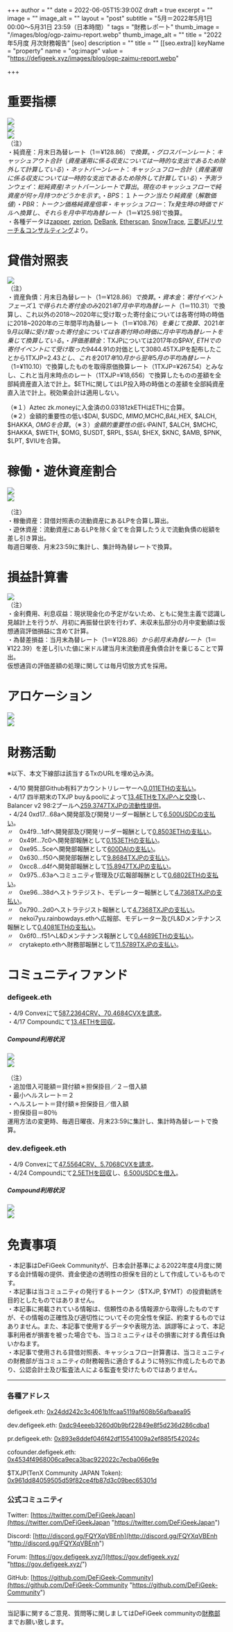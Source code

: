+++
author = ""
date = 2022-06-05T15:39:00Z
draft = true
excerpt = ""
image = ""
image_alt = ""
layout = "post"
subtitle = "5月＝2022年5月1日 00:00～5月31日 23:59（日本時間）"
tags = "財務レポート"
thumb_image = "/images/blog/ogp-zaimu-report.webp"
thumb_image_alt = ""
title = "2022年5月度 月次財務報告"
[seo]
description = ""
title = ""
[[seo.extra]]
keyName = "property"
name = "og:image"
value = "https://defigeek.xyz/images/blog/ogp-zaimu-report.webp"

+++
# 重要指標

![](/images/blog/1236.png)  
![](/images/blog/1237.png)  
![](/images/blog/1238.png)  
（注）  
・純資産：月末日為替レート（$1＝¥128.86）で換算。  
・グロスバーンレート：キャッシュアウト合計（資産運用に係る収支については一時的な支出であるため除外して計算している）  
・ネットバーンレート：キャッシュフロー合計（資産運用に係る収支については一時的な支出であるため除外して計算している）  
・予測ランウェイ：総純資産/ネットバーンレートで算出。現在のキャッシュフローで純資産が何ヶ月持つかどうかを示す。  
・BPS：１トークン当たり純資産（解散価値）  
・PBR：トークン価格純資産倍率  
・キャッシュフロー：Tx発生時の時価でドルへ換算し、それらを月中平均為替レート（$1＝¥125.98)で換算。  
・各種データは[zapper](https://t.co/lzLYnn8VGj?amp=1), [zerion](https://app.zerion.io/), [DeBank](https://debank.com/), [Etherscan](https://etherscan.io/), [SnowTrace](https://snowtrace.io/), [三菱UFJリサーチ＆コンサルティング](http://www.murc-kawasesouba.jp/fx/lastmonth.php)より。

# 

# 貸借対照表

![](/images/blog/1213.png)  
（注）  
・資産負債：月末日為替レート（$1＝¥128.86）で換算。  
・資本金：寄付イベントフェーズ１で得られた寄付金のみ2021年7月中平均為替レート（$1＝110.31）で換算し、これ以外の2018～2020年に受け取った寄付金については各寄付時の時価に2018\~2020年の三年間平均為替レート（$1＝¥108.76）を乗じて換算、2021年9月以降に受け取った寄付金については各寄付時の時価に月中平均為替レートを乗じて換算している。  
・評価差額金：$TXJPについては2017年の$PAY, $ETHでの寄付イベントにて受け取った$9444.91の対価として3080.45TXJPを配布したことから1TXJP=$2.43とし、これを2017年10月から翌年5月の平均為替レート（$1=¥110.10）で換算したものを取得原価換算レート（1TXJP=¥267.54）とみなし、これと当月末時点のレート（1TXJP=¥18,656）で換算したものの差額を全部純資産直入法で計上。$ETHに関してはLP投入時の時価との差額を全部純資産直入法で計上。税効果会計は適用しない。

（※１）Aztec zk.moneyに入金済の0.03181zkETHはETHに合算。  
（※２）金額的重要性の低い$DAI, $USDC, $MIMO,$MCHC,$BAL,$HEX, $ALCH, $HAKKA, $OMGを合算。  
（※３）金額的重要性の低い$PAINT, $ALCH, $MCHC, $HAKKA, $WETH, $OMG, $USDT, $RPL, $SAI, $HEX, $KNC, $AMB, $PNK, $LPT, $VIUを合算。

# 

# 稼働・遊休資産割合

![](/images/blog/1214.png)  
![](/images/blog/1216.png)

（注）  
・稼働資産：貸借対照表の流動資産にあるLPを合算し算出。  
・遊休資産：流動資産にあるLPを除く全てを合算したうえで流動負債の総額を差し引き算出。  
毎週日曜夜、月末23:59に集計し、集計時為替レートで換算。

# 

# 損益計算書

![](/images/blog/1217.png)  
（注）  
・金利費用、利息収益：現状現金化の予定がないため、ともに発生主義で認識し見越計上を行うが、月初に再振替仕訳を行わず、未収未払部分の月中変動額は仮想通貨評価損益に含めて計算。  
・為替差損益：当月末為替レート（$1＝¥128.86）から前月末為替レート（$1＝¥122.39）を差し引いた値に米ドル建当月末流動資産負債合計を乗じることで算出。  
仮想通貨の評価差額の処理に関しては毎月切放方式を採用。

# 

# アロケーション

![](/images/blog/1220.png)  
![](/images/blog/1221.png)

# 

# 財務活動

※以下、本文下線部は該当するTxのURLを埋め込み済。

・4/10 開発部Github有料アカウントリレーヤーへ[0.011ETHの支払い](https://etherscan.io/tx/0x885a1624f1f971e4f2a68c6257ac95ad0e373c2c2b6922dd93552260e430845d)。  
・4/17 四半期末のTXJP buy＆poolによって[13.4ETHをTXJPへと交換](https://etherscan.io/tx/0xa28e03ef77c98a2733ffcf09d95b2b43b89466232961bef3c4c796c4f5ae330e)し、Balancer v2 98:2プールへ[259.3747TXJPの流動性提供](https://etherscan.io/tx/0x2270f7c81b2baa9ce453e1ff4f0ccba5c7dd8eaf6af040de4866dbd0f731beee)。  
・4/24 0xd17...68aへ開発部及び開発リーダー報酬として[6,500USDCの支払い](https://etherscan.io/tx/0x242188b6283bfa59a2423f2c1a6231bbbac7065a29997920a53605bbe388820a)。  
〃　0x4f9...1dfへ開発部及び開発リーダー報酬として[0.8503ETHの支払い](https://etherscan.io/tx/0x11d061e721fa1a3042798b1aa88f4bd05e2148c23b33116f0b49eaf53f9c7c9c)。  
〃　0x49f...7c0へ開発部報酬として[0.153ETHの支払い](https://etherscan.io/tx/0x11d061e721fa1a3042798b1aa88f4bd05e2148c23b33116f0b49eaf53f9c7c9c)。  
〃　0xe95...5ceへ開発部報酬として[600DAIの支払い](https://etherscan.io/tx/0x29837d9fb86e4dee27d958a6fae08a8e7291adca69786816b08336b5a6ae5a52)。  
〃　0x630...f50へ開発部報酬として[9.8684TXJPの支払い](https://etherscan.io/tx/0x8c231796c53d5be5dfd258e43e258777c3b526a55bdcbdd8656aa9f173e3c814)。  
〃　0xcc8...d4fへ開発部報酬として[15.8947TXJPの支払い](https://etherscan.io/tx/0x8c231796c53d5be5dfd258e43e258777c3b526a55bdcbdd8656aa9f173e3c814)。  
〃　0x975...63aへコミュニティ管理及び広報部報酬として[0.6802ETHの支払い](https://etherscan.io/tx/0x11d061e721fa1a3042798b1aa88f4bd05e2148c23b33116f0b49eaf53f9c7c9c)。  
〃　0xe96...38dへストラテジスト、モデレーター報酬として[4.7368TXJPの支払い](https://etherscan.io/tx/0x8c231796c53d5be5dfd258e43e258777c3b526a55bdcbdd8656aa9f173e3c814)。  
〃　0x790...2d0へストラテジスト報酬として[4.7368TXJPの支払い](https://etherscan.io/tx/0x8c231796c53d5be5dfd258e43e258777c3b526a55bdcbdd8656aa9f173e3c814)。  
〃　nekoi7yu.rainbowdays.ethへ広報部、モデレーター及びL&Dメンテナンス報酬として[0.4081ETHの支払い](https://etherscan.io/tx/0x11d061e721fa1a3042798b1aa88f4bd05e2148c23b33116f0b49eaf53f9c7c9c)。  
〃　0x6f0...f51へL&Dメンテナンス報酬として[0.4489ETHの支払い](https://etherscan.io/tx/0x11d061e721fa1a3042798b1aa88f4bd05e2148c23b33116f0b49eaf53f9c7c9c)。  
〃　crytakepto.ethへ財務部報酬として[11.5789TXJPの支払い](https://etherscan.io/tx/0x8c231796c53d5be5dfd258e43e258777c3b526a55bdcbdd8656aa9f173e3c814)。

# 

# コミュニティファンド

### defigeek.eth

・4/9 Convexにて[587.2364CRV、70.4684CVXを請求](https://etherscan.io/tx/0x23fd574f592ec9a1f0d46d56bf7ef4118db77af30596f6cceca44e993c0898a3)。  
・4/17 Compoundにて[13.4ETHを回収](https://etherscan.io/tx/0x9e71cd9e6663f2bb4593dcf8038f3072ca12d90accd022ad288c7bd39013650f)。

##### Compound利用状況

![](/images/blog/1226.png)  
![](/images/blog/1228.png)

（注）  
・追加借入可能額＝貸付額＊担保掛目／２－借入額  
・最小ヘルスレート＝２  
・ヘルスレート＝貸付額＊担保掛目／借入額  
・担保掛目＝80％  
運用方法の変更時、毎週日曜夜、月末23:59に集計し、集計時為替レートで換算。

### dev.defigeek.eth

・4/9 Convexにて[47.5564CRV、5.7068CVXを請求](https://etherscan.io/tx/0xdc5e164b6651484f28bc471aa81c1da4e59b28cf0b4e2c99f1ec014b4a656400)。  
・4/24 Compoundにて[2.5ETHを回収](https://etherscan.io/tx/0xda1789b462c5e2e4d4b4c6e67f388f9390db7d57d765c3a8c61a1b538275940c)し、[6,500USDCを借入](https://etherscan.io/tx/0xca66317497295bb1e1d41d921b832c2d0eb636800e0547530a35927249f30b59)。

##### Compound利用状況

![](/images/blog/1227.png)  
![](/images/blog/1229.png)

# 

# 免責事項

・本記事はDeFiGeek Communityが、日本会計基準による2022年度4月度に関する会計情報の提供、資金使途の透明性の担保を目的として作成しているものです。  
・本記事は当コミュニティの発行するトークン（$TXJP, $YMT）の投資勧誘を目的としたものではありません。  
・本記事に掲載されている情報は、信頼性のある情報源から取得したものですが、その情報の正確性及び適切性についてその完全性を保証、約束するものではありません。また、本記事で使用するデータや表現方法、誤謬等によって、本記事利用者が損害を被った場合でも、当コミュニティはその損害に対する責任は負いかねます。  
・本記事で使用される貸借対照表、キャッシュフロー計算書は、当コミュニティの財務部が当コミュニティの財務報告に適合するように特別に作成したものであり、公認会計士及び監査法人による監査を受けたものではありません。

***

### 各種アドレス

defigeek.eth: [0x24dd242c3c4061b1fcaa5119af608b56afbaea95](https://etherscan.io/address/0x24dd242c3c4061b1fcaa5119af608b56afbaea95)

dev.defigeek.eth: [0xdc94eeeb3260d0b9bf22849e8f5d236d286cdba1](https://etherscan.io/address/0xdc94eeeb3260d0b9bf22849e8f5d236d286cdba1)

pr.defigeek.eth: [0x893e8ddef046f42df15541009a2ef885f542024c](https://etherscan.io/address/0x893e8ddef046f42df15541009a2ef885f542024c)

cofounder.defigeek.eth: [0x4534f4968006ca9eca3bac922022c7ecba066e9e](https://etherscan.io/address/0x4534f4968006ca9eca3bac922022c7ecba066e9e)

$TXJP(TenX Community JAPAN Token): [0x961dd84059505d59f82ce4fb87d3c09bec65301d](https://etherscan.io/token/0x961dd84059505d59f82ce4fb87d3c09bec65301d)

### 公式コミュニティ

Twitter: [https://twitter.com/DeFiGeekJapan](https://twitter.com/DeFiGeekJapan "https://twitter.com/DeFiGeekJapan")

Discord: [http://discord.gg/FQYXqVBEnh](http://discord.gg/FQYXqVBEnh "http://discord.gg/FQYXqVBEnh")

Forum: [https://gov.defigeek.xyz/](https://gov.defigeek.xyz/ "https://gov.defigeek.xyz/")

GitHub: [https://github.com/DeFiGeek-Community](https://github.com/DeFiGeek-Community "https://github.com/DeFiGeek-Community")

***

当記事に関するご意見、質問等に関しましてはDeFiGeek communityの[財務部](https://discord.gg/CkM2cyTz8N)までお願い致します。
